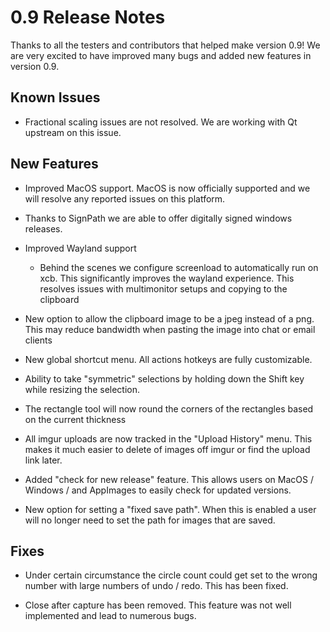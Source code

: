 # 0.9 Release Notes
Thanks to all the testers and contributors that helped make version 0.9! We are very excited to have improved many
bugs and added new features in version 0.9.


## Known Issues
- Fractional scaling issues are not resolved. We are working with Qt upstream on this issue.


## New Features
- Improved MacOS support. MacOS is now officially supported and we will resolve any reported issues on this platform.

- Thanks to SignPath we are able to offer digitally signed windows releases.
- Improved Wayland support
  - Behind the scenes we configure screenload to automatically run on xcb. This significantly improves the
    wayland experience. This resolves issues with multimonitor setups and copying to the clipboard

- New option to allow the clipboard image to be a jpeg instead of a png. This may reduce bandwidth when pasting the
image into chat or email clients

- New global shortcut menu. All actions hotkeys are fully customizable.

- Ability to take "symmetric" selections by holding down the Shift key while resizing the selection.

- The rectangle tool will now round the corners of the rectangles based on the current thickness

- All imgur uploads are now tracked in the "Upload History" menu. This makes it much easier to delete of images off imgur
or find the upload link later.

- Added "check for new release" feature. This allows users on MacOS / Windows / and AppImages to easily check for updated versions.

- New option for setting a "fixed save path". When this is enabled a user will no longer need to set the path for images
that are saved.


## Fixes
- Under certain circumstance the circle count could get set to the wrong number with large numbers of undo / redo. This
has been fixed.

- Close after capture has been removed. This feature was not well implemented and lead to numerous bugs.
